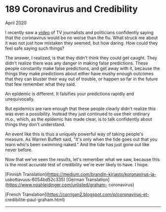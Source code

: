 # 189 Coronavirus and Credibility


  
 
  
 April 2020   
  
 I recently saw a [_video_](https://www.youtube.com/watch?v=NAh4uS4f78o) of TV journalists and politicians confidently saying that the coronavirus would be no worse than the flu. What struck me about it was not just how mistaken they seemed, but how daring. How could they feel safe saying such things?   
  
 The answer, I realized, is that they didn't think they could get caught. They didn't realize there was any danger in making false predictions. These people constantly make false predictions, and get away with it, because the things they make predictions about either have mushy enough outcomes that they can bluster their way out of trouble, or happen so far in the future that few remember what they said.   
  
 An epidemic is different. It falsifies your predictions rapidly and unequivocally.   
  
 But epidemics are rare enough that these people clearly didn't realize this was even a possibility. Instead they just continued to use their ordinary m.o., which, as the epidemic has made clear, is to talk confidently about things they don't understand.   
  
 An event like this is thus a uniquely powerful way of taking people's measure. As Warren Buffett said, "It's only when the tide goes out that you learn who's been swimming naked." And the tide has just gone out like never before.   
  
 Now that we've seen the results, let's remember what we saw, because this is the most accurate test of credibility we're ever likely to have. I hope.   
  
 
  
 
  
 
  
 
  
 
  
 [Finnish Translation](https://medium.com/brandin-kirjasto/koronavirus-ja- uskottavuus-6054bd52c335)   [German Translation](https://www.noahleidinger.com/unlisted/graham- coronavirus)   
  
 [French Translation](https://corrigan2.blogspot.com/p/coronavirus-et- credibilite-paul-graham.html)   
  
 
  
 
  
 
  
 

 
* * *
 

 

